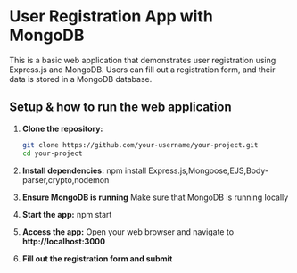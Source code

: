 # User Registration App with MongoDB

This is a basic web application that demonstrates user registration using Express.js and MongoDB. Users can fill out a registration form, and their data is stored in a MongoDB database.

## Setup & how to run the web application

1. **Clone the repository:**

   ```sh
   git clone https://github.com/your-username/your-project.git
   cd your-project

2. **Install dependencies:**
   npm install Express.js,Mongoose,EJS,Body-parser,crypto,nodemon
3. **Ensure MongoDB is running**
   Make sure that MongoDB is running locally
4. **Start the app:**
   npm start
5. **Access the app:**
   Open your web browser and navigate to **http://localhost:3000**
6. **Fill out the registration form and submit**
 
